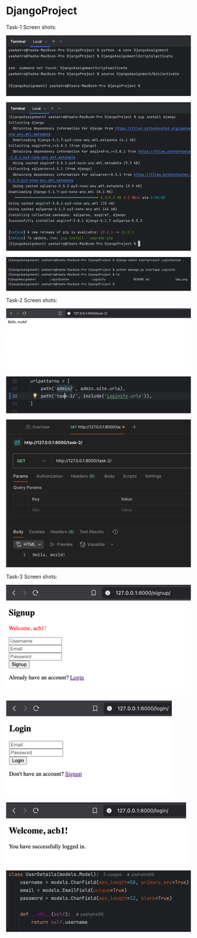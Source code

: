 # DjangoProject
Task-1 Screen shots:

![img.png](img.png)

![img_1.png](img_1.png)

![img_2.png](img_2.png)


Task-2 Screen shots:

![img_3.png](img_3.png)

![img_4.png](img_4.png)

![img_5.png](img_5.png)


Task-3 Screen shots:

![img_6.png](img_6.png)

![img_7.png](img_7.png)

![img_8.png](img_8.png)

![img_9.png](img_9.png)
